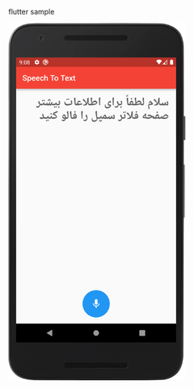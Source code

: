 flutter sample

<img src="https://github.com/fluttersample/speech_to_text/blob/main/Screenshot_20220313_210908.png" width="350">
